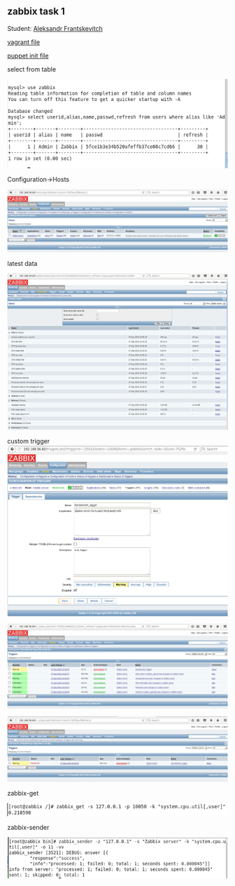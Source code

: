 ## zabbix task 1
Student: [Aleksandr Frantskevitch](https://upsa.epam.com/workload/employeeView.do?employeeId=4060741400038672408#emplTab=general)

[vagrant file](Vagrantfile)

[puppet init file](/modules/zabbixinstall/manifests/init.pp)

select from table

![myimage-alt-tag](/screens/Screenshot-1.png)

Configuration->Hosts

![myimage-alt-tag](/screens/Screenshot-2.png)

latest data

![myimage-alt-tag](/screens/Screenshot.png)

custom trigger
![myimage-alt-tag](/screens/Screenshot-4.png)


![myimage-alt-tag](/screens/Screenshot-3.png)

![myimage-alt-tag](/screens/Screenshot-8.png)

zabbix-get

![myimage-alt-tag](/screens/Screenshot-6.png)

zabbix-sender

![myimage-alt-tag](/screens/Screenshot-9.png)


